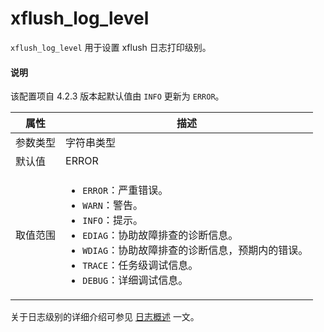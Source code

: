 # xflush_log_level

`xflush_log_level` 用于设置 xflush 日志打印级别。

<main id="notice" type='explain'>
  <h4>说明</h4>
  <p>该配置项自 4.2.3 版本起默认值由 <code>INFO</code> 更新为 <code>ERROR</code>。</p>
</main>

|  属性    | 描述     |
|----------|---------|
| 参数类型 |  字符串类型       |
| 默认值   | ERROR     |
| 取值范围 | <ul><li>`ERROR`：严重错误。</li><li>`WARN`：警告。</li><li>`INFO`：提示。</li><li>`EDIAG`：协助故障排查的诊断信息。</li><li>`WDIAG`：协助故障排查的诊断信息，预期内的错误。</li><li>`TRACE`：任务级调试信息。</li><li>`DEBUG`：详细调试信息。</li></ul>  |

关于日志级别的详细介绍可参见 [日志概述](../../650.log/100.overview-of-logs.md) 一文。
